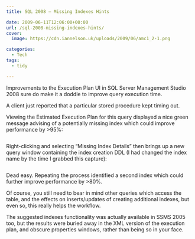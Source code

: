 ```yaml
---
title: SQL 2008 – Missing Indexes Hints

date: 2009-06-11T12:06:00+00:00
url: /sql-2008-missing-indexes-hints/
cover: 
  image: https://cdn.iannelson.uk/uploads/2009/06/amc1_2-1.png

categories:
  - Tech
tags:
  - tidy

---
```

Improvements to the Execution Plan UI in SQL Server Management Studio 2008 sure do make it a doddle to improve query execution time.

A client just reported that a particular stored procedure kept timing out.

Viewing the Estimated Execution Plan for this query displayed a nice green message advising of a potentially missing index which could improve performance by >95%:<figure class="kg-card kg-image-card">

<img decoding="async" src="https://cdn.iannelson.uk/uploads/2023/08/amc1_2.png" class="kg-image" alt loading="lazy" /> </figure> 

Right-clicking and selecting “Missing Index Details” then brings up a new query window containing the index creation DDL (I had changed the index name by the time I grabbed this capture):<figure class="kg-card kg-image-card">

<img decoding="async" src="https://cdn.iannelson.uk/uploads/2023/08/amc2_2.png" class="kg-image" alt loading="lazy" /> </figure> 

Dead easy. Repeating the process identified a second index which could further improve performance by >80%.

Of course, you still need to bear in mind other queries which access the table, and the effects on inserts/updates of creating additional indexes, but even so, this really helps the workflow.

The suggested indexes functionality was actually available in SSMS 2005 too, but the results were buried away in the XML version of the execution plan, and obscure properties windows, rather than being so in your face.